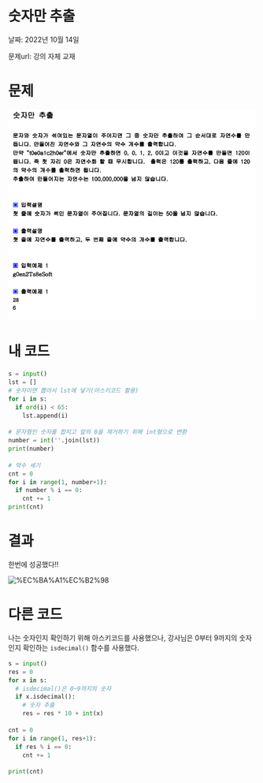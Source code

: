 # 숫자만 추출

날짜: 2022년 10월 14일

문제url: 강의 자체 교재

# 문제

<img src="강의문제Image\숫자만 추출.PNG" alt="숫자만 추출 문제 이미지">

# 내 코드

```python
s = input()
lst = []
# 숫자이면 뽑아서 lst에 넣기(아스키코드 활용)
for i in s:
  if ord(i) < 65:
    lst.append(i)

# 문자형인 숫자를 합치고 앞의 0을 제거하기 위해 int형으로 변환
number = int(''.join(lst))
print(number)

# 약수 세기
cnt = 0
for i in range(1, number+1):
  if number % i == 0:
    cnt += 1
print(cnt)
```

# 결과

한번에 성공했다!! 

![%EC%BA%A1%EC%B2%98](https://user-images.githubusercontent.com/101965666/191985137-1f8cd371-b519-452a-903e-1875cc3475cd.png)

# 다른 코드

나는 숫자인지 확인하기 위해 아스키코드를 사용했으나, 강사님은 0부터 9까지의 숫자인지 확인하는 `isdecimal()` 함수를 사용했다. 

```python
s = input()
res = 0
for x in s:
  # isdecimal()은 0~9까지의 숫자
  if x.isdecimal():
    # 숫자 추출
    res = res * 10 + int(x)
    
cnt = 0
for i in range(1, res+1):
  if res % i == 0:
    cnt += 1

print(cnt)
```